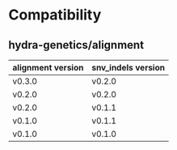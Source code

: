 # Compatibility
## hydra-genetics/alignment

| alignment version | snv_indels version |
| --- | --- |
| v0.3.0 | v0.2.0 |
| v0.2.0 | v0.2.0 |
| v0.2.0 | v0.1.1 |
| v0.1.0 | v0.1.1 |
| v0.1.0 | v0.1.0 |
